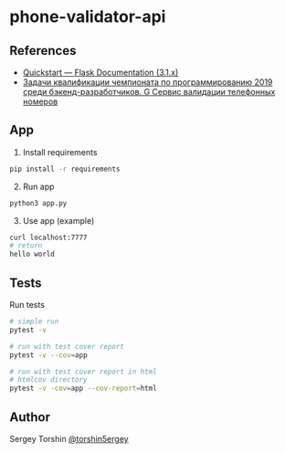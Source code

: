 # phone-validator-api

## References

- [Quickstart — Flask Documentation (3.1.x)](https://flask.palletsprojects.com/en/stable/quickstart/)
- [Задачи квалификации чемпионата по програм­мированию 2019 среди бэкенд-разработчиков. G Сервис валидации телефонных номеров](https://yandex.ru/cup/backend/analysis#)

## App

1. Install requirements
```bash
pip install -r requirements
```
2. Run app
```bash
python3 app.py
```
3. Use app (example)
```bash
curl localhost:7777
# return
hello world
```

## Tests

Run tests
```bash
# simple run
pytest -v

# run with test cover report
pytest -v --cov=app

# run with test cover report in html
# htmlcov directory
pytest -v -cov=app --cov-report=html
```

## Author

Sergey Torshin [@torshin5ergey](https://github.com/torshin5ergey)

